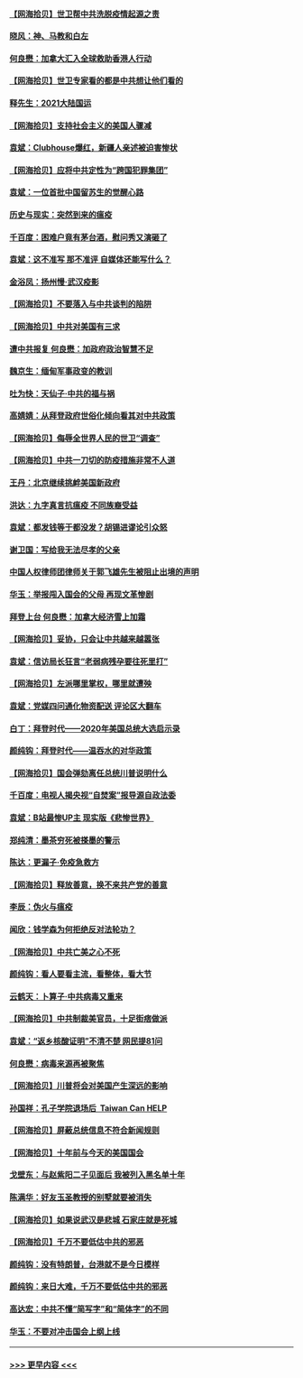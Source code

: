 #### [【网海拾贝】世卫帮中共洗脱疫情起源之责](../pages/nsc993/n12746838.md?t=02112351) 
#### [晓风：神、马教和白左](../pages/nsc993/n12746828.md?t=02112351) 
#### [何良懋：加拿大汇入全球救助香港人行动](../pages/nsc993/n12746719.md?t=02112351) 
#### [【网海拾贝】世卫专家看的都是中共想让他们看的](../pages/nsc993/n12744865.md?t=02112351) 
#### [释先生：2021大陆国运](../pages/nsc993/n12744813.md?t=02112351) 
#### [【网海拾贝】支持社会主义的美国人骤减](../pages/nsc993/n12742476.md?t=02112351) 
#### [袁斌：Clubhouse爆红，新疆人亲述被迫害惨状](../pages/nsc993/n12742407.md?t=02112351) 
#### [【网海拾贝】应将中共定性为“跨国犯罪集团”](../pages/nsc993/n12740430.md?t=02112351) 
#### [袁斌：一位首批中国留苏生的觉醒心路](../pages/nsc993/n12740396.md?t=02112351) 
#### [历史与现实：突然到来的瘟疫](../pages/nsc993/n12738507.md?t=02112351) 
#### [千百度：困难户竟有茅台酒，慰问秀又演砸了](../pages/nsc993/n12738362.md?t=02112351) 
#### [袁斌：这不准写 那不准评 自媒体还能写什么？](../pages/nsc993/n12737833.md?t=02112351) 
#### [金浴凤：扬州慢‧武汉疫影](../pages/nsc993/n12737248.md?t=02112351) 
#### [【网海拾贝】不要落入与中共谈判的陷阱](../pages/nsc993/n12735229.md?t=02112351) 
#### [【网海拾贝】中共对美国有三求](../pages/nsc993/n12735197.md?t=02112351) 
#### [遭中共报复 何良懋：加政府政治智慧不足](../pages/nsc993/n12734323.md?t=02112351) 
#### [魏京生：缅甸军事政变的教训](../pages/nsc993/n12732470.md?t=02112351) 
#### [吐为快：天仙子·中共的福与祸](../pages/nsc993/n12732165.md?t=02112351) 
#### [高婧婧：从拜登政府世俗化倾向看其对中共政策](../pages/nsc993/n12730028.md?t=02112351) 
#### [【网海拾贝】侮辱全世界人民的世卫“调查”](../pages/nsc993/n12727884.md?t=02112351) 
#### [【网海拾贝】中共一刀切的防疫措施非常不人道](../pages/nsc993/n12724879.md?t=02112351) 
#### [王丹：北京继续挑衅美国新政府](../pages/nsc993/n12722456.md?t=02112351) 
#### [洪达：九字真言抗瘟疫 不同族裔受益](../pages/nsc993/n12722448.md?t=02112351) 
#### [袁斌：都发钱等于都没发？胡锡进谬论引众怒](../pages/nsc993/n12722393.md?t=02112351) 
#### [谢卫国：写给我无法尽孝的父亲](../pages/nsc993/n12720325.md?t=02112351) 
#### [中国人权律师团律师关于郭飞雄先生被阻止出境的声明](../pages/nsc993/n12720203.md?t=02112351) 
#### [华玉：举报闯入国会的父母 再现文革惨剧](../pages/nsc993/n12719070.md?t=02112351) 
#### [拜登上台 何良懋：加拿大经济雪上加霜](../pages/nsc993/n12718943.md?t=02112351) 
#### [【网海拾贝】妥协，只会让中共越来越嚣张](../pages/nsc993/n12717392.md?t=02112351) 
#### [袁斌：信访局长狂言“老弱病残孕要往死里打”](../pages/nsc993/n12717343.md?t=02112351) 
#### [【网海拾贝】左派哪里掌权，哪里就遭殃](../pages/nsc993/n12715009.md?t=02112351) 
#### [袁斌：党媒四问通化物资配送 评论区大翻车](../pages/nsc993/n12714950.md?t=02112351) 
#### [白丁：拜登时代——2020年美国总统大选启示录](../pages/nsc993/n12714920.md?t=02112351) 
#### [颜纯钩：拜登时代——温吞水的对华政策](../pages/nsc993/n12713245.md?t=02112351) 
#### [【网海拾贝】国会弹劾离任总统川普说明什么](../pages/nsc993/n12712816.md?t=02112351) 
#### [千百度：电视人揭央视“自焚案”报导源自政法委](../pages/nsc993/n12709760.md?t=02112351) 
#### [袁斌：B站最惨UP主 现实版《悲惨世界》](../pages/nsc993/n12709686.md?t=02112351) 
#### [郑纯清：墨茶穷死被搽墨的警示](../pages/nsc993/n12709262.md?t=02112351) 
#### [陈达：更漏子·免疫急救方](../pages/nsc993/n12709244.md?t=02112351) 
#### [【网海拾贝】释放善意，换不来共产党的善意](../pages/nsc993/n12708361.md?t=02112351) 
#### [李辰：伪火与瘟疫](../pages/nsc993/n12707981.md?t=02112351) 
#### [闻欣：钱学森为何拒绝反对法轮功？](../pages/nsc993/n12707407.md?t=02112351) 
#### [【网海拾贝】中共亡美之心不死](../pages/nsc993/n12707621.md?t=02112351) 
#### [颜纯钩：看人要看主流，看整体，看大节](../pages/nsc993/n12707536.md?t=02112351) 
#### [云鹤天：卜算子‧中共病毒又重来](../pages/nsc993/n12707408.md?t=02112351) 
#### [【网海拾贝】中共制裁美官员，十足街痞做派](../pages/nsc993/n12705115.md?t=02112351) 
#### [袁斌：“返乡核酸证明”不清不楚 网民提81问](../pages/nsc993/n12704982.md?t=02112351) 
#### [何良懋：病毒来源再被聚焦](../pages/nsc993/n12704944.md?t=02112351) 
#### [【网海拾贝】川普将会对美国产生深远的影响](../pages/nsc993/n12703045.md?t=02112351) 
#### [孙国祥：孔子学院退场后  Taiwan Can HELP](../pages/nsc993/n12702430.md?t=02112351) 
#### [【网海拾贝】屏蔽总统信息不符合新闻规则](../pages/nsc993/n12699998.md?t=02112351) 
#### [【网海拾贝】十年前与今天的美国国会](../pages/nsc993/n12696993.md?t=02112351) 
#### [戈壁东：与赵紫阳二子见面后 我被列入黑名单十年](../pages/nsc993/n12696215.md?t=02112351) 
#### [陈满华：好友玉圣教授的别墅就要被消失](../pages/nsc993/n12695411.md?t=02112351) 
#### [【网海拾贝】如果说武汉是悲城 石家庄就是死城](../pages/nsc993/n12694589.md?t=02112351) 
#### [【网海拾贝】千万不要低估中共的邪恶](../pages/nsc993/n12692771.md?t=02112351) 
#### [颜纯钩：没有特朗普，台港就不是今日模样](../pages/nsc993/n12692678.md?t=02112351) 
#### [颜纯钩：来日大难，千万不要低估中共的邪恶](../pages/nsc993/n12692080.md?t=02112351) 
#### [高达宏：中共不懂“简写字”和“简体字”的不同](../pages/nsc993/n12692068.md?t=02112351) 
#### [华玉：不要对冲击国会上纲上线](../pages/nsc993/n12689948.md?t=02112351) 

----
#### [ >>> 更早内容 <<< ](../indexes/nsc993-earlier.md)
